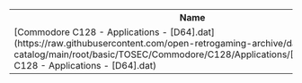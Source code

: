 <table>
<tr><th>Name</th><th>Size</th></tr>
<tr><td>[Commodore C128 - Applications - [D64].dat](https://raw.githubusercontent.com/open-retrogaming-archive/dat-catalog/main/root/basic/TOSEC/Commodore/C128/Applications/[D64]/Commodore C128 - Applications - [D64].dat)</td><td>104367</td></tr>
</table>

